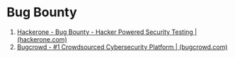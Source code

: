 # Bug Bounty

1. [Hackerone - Bug Bounty - Hacker Powered Security Testing | (hackerone.com)](https://www.hackerone.com)
2. [Bugcrowd - #1 Crowdsourced Cybersecurity Platform | (bugcrowd.com)](https://www.bugcrowd.com)
